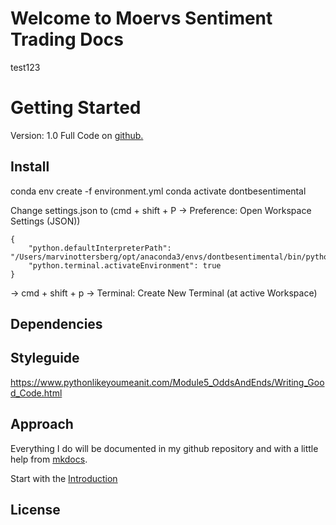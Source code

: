 # Welcome to Moervs Sentiment Trading Docs
test123
# Getting Started

Version: 1.0
Full Code on [github.](https://github.com/moerv9/)

## Install

conda env create -f environment.yml
conda activate dontbesentimental

Change settings.json to (cmd + shift + P -> Preference: Open Workspace Settings (JSON))
```
{
    "python.defaultInterpreterPath": "/Users/marvinottersberg/opt/anaconda3/envs/dontbesentimental/bin/python3.9",
    "python.terminal.activateEnvironment": true
}
```
-> cmd + shift + p -> Terminal: Create New Terminal (at active Workspace)

## Dependencies


## Styleguide
https://www.pythonlikeyoumeanit.com/Module5_OddsAndEnds/Writing_Good_Code.html

## Approach
Everything I do will be documented in my github repository and with a little help from [mkdocs](https://www.mkdocs.org).

Start with the [Introduction](approach/introduction.md)

## License